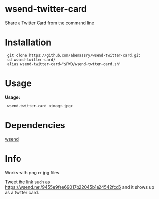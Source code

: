 wsend-twitter-card
==================

Share a Twitter Card from the command line
# Installation

     git clone https://github.com/abemassry/wsend-twitter-card.git
     cd wsend-twitter-card/
     alias wsend-twitter-card="$PWD/wsend-twtter-card.sh"

# Usage

   **Usage:**
   
     wsend-twitter-card <image.jpg>

# Dependencies
    
  [wsend](https://github.com/abemassry/wsend)

# Info
Works with png or jpg files.

Tweet the link such as https://wsend.net/9455e9fee69017b22045b1e24542fcd6 and it shows up as a twitter card.
